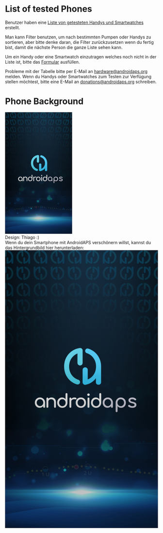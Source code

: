 # List of tested Phones

Benutzer haben eine [Liste von getesteten Handys und Smartwatches](https://docs.google.com/spreadsheets/d/1gZAsN6f0gv6tkgy9EBsYl0BQNhna0RDqA9QGycAqCQc/edit?usp=sharing) erstellt.

Man kann Filter benutzen, um nach bestimmten Pumpen oder Handys zu sortieren, aber bitte denke daran, die Filter zurückzusetzen wenn du fertig bist, damit die nächste Person die ganze Liste sehen kann.

Um ein Handy oder eine Smartwatch einzutragen welches noch nicht in der Liste ist, bitte das [Formular](https://docs.google.com/forms/d/e/1FAIpQLScvmuqLTZ7MizuFBoTyVCZXuDb__jnQawEvMYtnnT9RGY6QUw/viewform) ausfüllen.

Probleme mit der Tabelle bitte per E-Mail an <hardware@androidaps.org> melden. Wenn du Handys oder Smartwatches zum Testen zur Verfügung stellen möchtest, bitte eine E-Mail an [donations@androidaps.org](mailto:hardware@androidaps.org) schreiben.

# Phone Background

![Handy Hintergrundbild](../images/bg_phone_thump.jpg) </br> Design: Thiago :) </br> Wenn du dein Smartphone mit AndroidAPS verschönern willst, kannst du das Hintergrundbild hier herunterladen: ![Hintergrundbild in hoher Auflösung.](../images/bg_phone.jpg)
